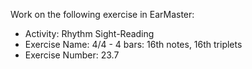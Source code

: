 Work on the following exercise in EarMaster:
- Activity: Rhythm Sight-Reading
- Exercise Name: 4/4 - 4 bars: 16th notes, 16th triplets
- Exercise Number: 23.7
